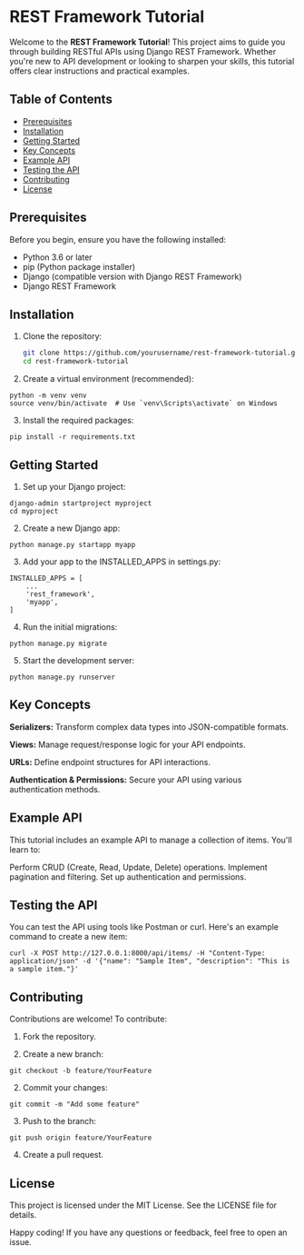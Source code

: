 
# REST Framework Tutorial

Welcome to the **REST Framework Tutorial**! This project aims to guide you through building RESTful APIs using Django REST Framework. Whether you're new to API development or looking to sharpen your skills, this tutorial offers clear instructions and practical examples.

## Table of Contents

- [Prerequisites](#prerequisites)
- [Installation](#installation)
- [Getting Started](#getting-started)
- [Key Concepts](#key-concepts)
- [Example API](#example-api)
- [Testing the API](#testing-the-api)
- [Contributing](#contributing)
- [License](#license)

## Prerequisites

Before you begin, ensure you have the following installed:

- Python 3.6 or later
- pip (Python package installer)
- Django (compatible version with Django REST Framework)
- Django REST Framework

## Installation

1. Clone the repository:
   ```bash
   git clone https://github.com/yourusername/rest-framework-tutorial.git
   cd rest-framework-tutorial

2. Create a virtual environment (recommended):

```
python -m venv venv
source venv/bin/activate  # Use `venv\Scripts\activate` on Windows
```

3. Install the required packages:

```
pip install -r requirements.txt
```

## Getting Started
1. Set up your Django project:

```
django-admin startproject myproject
cd myproject
```

2. Create a new Django app:

```
python manage.py startapp myapp
```

3. Add your app to the INSTALLED_APPS in settings.py:

```
INSTALLED_APPS = [
    ...
    'rest_framework',
    'myapp',
]
```

4. Run the initial migrations:

```
python manage.py migrate
```

5. Start the development server:
```
python manage.py runserver
```

## Key Concepts
**Serializers:** Transform complex data types into JSON-compatible formats.

**Views:** Manage request/response logic for your API endpoints.

**URLs:** Define endpoint structures for API interactions.

**Authentication & Permissions:** Secure your API using various authentication methods.

## Example API

This tutorial includes an example API to manage a collection of items. You'll learn to:

Perform CRUD (Create, Read, Update, Delete) operations.
Implement pagination and filtering.
Set up authentication and permissions.

## Testing the API

You can test the API using tools like Postman or curl. Here's an example command to create a new item:

```
curl -X POST http://127.0.0.1:8000/api/items/ -H "Content-Type: application/json" -d '{"name": "Sample Item", "description": "This is a sample item."}'
```

## Contributing
Contributions are welcome! To contribute:

1. Fork the repository.

2. Create a new branch:

```
git checkout -b feature/YourFeature
```
2. Commit your changes:

```
git commit -m "Add some feature"
```
3. Push to the branch:

```
git push origin feature/YourFeature
```
4. Create a pull request.

## License
This project is licensed under the MIT License. See the LICENSE file for details.

Happy coding! If you have any questions or feedback, feel free to open an issue.





